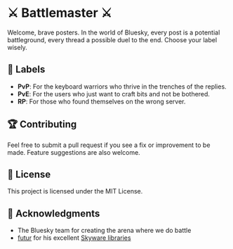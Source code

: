 # ⚔️ Battlemaster ⚔️

Welcome, brave posters. In the world of Bluesky, every post is a potential battleground, every thread a possible duel to the end. Choose your label wisely.

## 🏹 Labels

- **PvP**: For the keyboard warriors who thrive in the trenches of the replies.
- **PvE**: For the users who just want to craft bits and not be bothered.
- **RP**: For those who found themselves on the wrong server.

## 🏆 Contributing

Feel free to submit a pull request if you see a fix or improvement to be made. Feature suggestions are also welcome.

## 📜 License

This project is licensed under the MIT License.

## 🤝 Acknowledgments

- The Bluesky team for creating the arena where we do battle
- [futur](https://bsky.app/profile/did:plc:uu5axsmbm2or2dngy4gwchec) for his excellent [Skyware libraries](https://skyware.js.org)
